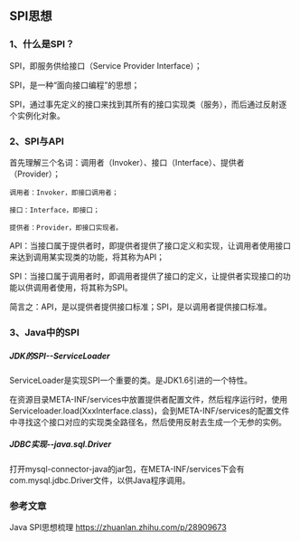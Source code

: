 ## SPI思想

### 1、什么是SPI？

SPI，即服务供给接口（Service Provider Interface）；

SPI，是一种“面向接口编程”的思想；

SPI，通过事先定义的接口来找到其所有的接口实现类（服务），而后通过反射逐个实例化对象。



### 2、SPI与API

首先理解三个名词：调用者（Invoker）、接口（Interface）、提供者（Provider）；

```
调用者：Invoker，即接口调用者；

接口：Interface，即接口；

提供者：Provider，即接口实现者。
```

API：当接口属于提供者时，即提供者提供了接口定义和实现，让调用者使用接口来达到调用某实现类的功能，将其称为API；

SPI：当接口属于调用者时，即调用者提供了接口的定义，让提供者实现接口的功能以供调用者使用，将其称为SPI。

简言之：API，是以提供者提供接口标准；SPI，是以调用者提供接口标准。



### 3、Java中的SPI

##### JDK的SPI--ServiceLoader

ServiceLoader是实现SPI一个重要的类。是JDK1.6引进的一个特性。

在资源目录META-INF/services中放置提供者配置文件，然后程序运行时，使用Serviceloader.load(XxxInterface.class)，会到META-INF/services的配置文件中寻找这个接口对应的实现类全路径名，然后使用反射去生成一个无参的实例。

##### JDBC实现--java.sql.Driver

打开mysql-connector-java的jar包，在META-INF/services下会有com.mysql.jdbc.Driver文件，以供Java程序调用。





### 参考文章

Java SPI思想梳理 https://zhuanlan.zhihu.com/p/28909673




